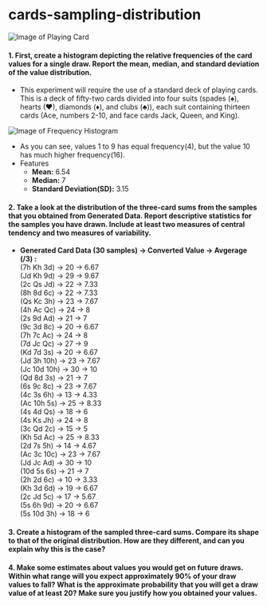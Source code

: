 # cards-sampling-distribution

![Image of Playing Card](https://raw.githubusercontent.com/deep-diver/cards-sampling-distribution/master/playing-cards.png)

#### 1. First, create a histogram depicting the relative frequencies of the card values for a single draw. Report the mean, median, and standard deviation of the value distribution.

* This experiment will require the use of a standard deck of playing cards. This is a deck of fifty-two cards divided into four suits (spades (♠), hearts (♥), diamonds (♦), and clubs (♣)), each suit containing thirteen cards (Ace, numbers 2-10, and face cards Jack, Queen, and King).

![Image of Frequency Histogram](https://raw.githubusercontent.com/deep-diver/cards-sampling-distribution/master/freq_hist.png)

* As you can see, values 1 to 9 has equal frequency(4), but the value 10 has much higher frequency(16).
* Features
  * **Mean:** 6.54  
  * **Median:** 7
  * **Standard Deviation(SD):** 3.15

#### 2. Take a look at the distribution of the three-card sums from the samples that you obtained from Generated Data. Report descriptive statistics for the samples you have drawn. Include at least two measures of central tendency and two measures of variability.

* **Generated Card Data (30 samples) -> Converted Value -> Avgerage (/3) :**  
(7h Kh 3d) -> 20 -> 6.67  
(Jd Kh 9d) -> 29 -> 9.67  
(2c Qs Jd) -> 22 -> 7.33  
(8h 8d 6c) -> 22 -> 7.33  
(Qs Kc 3h) -> 23 -> 7.67  
(4h Ac Qc) -> 24 -> 8  
(2s 9d Ad) -> 21 -> 7  
(9c 3d 8c) -> 20 -> 6.67  
(7h 7c Ac) -> 24 -> 8  
(7d Jc Qc) -> 27 -> 9  
(Kd 7d 3s) -> 20 -> 6.67  
(Jd 3h 10h) -> 23 -> 7.67  
(Jc 10d 10h) -> 30 -> 10  
(Qd 8d 3s) -> 21 -> 7  
(6s 9c 8c) -> 23 -> 7.67  
(4c 3s 6h) -> 13 -> 4.33  
(Ac 10h 5s) -> 25 -> 8.33  
(4s 4d Qs) -> 18 -> 6  
(4s Ks Jh) -> 24 -> 8  
(3c Qd 2c) -> 15 -> 5  
(Kh 5d Ac) -> 25 -> 8.33  
(2d 7s 5h) -> 14 -> 4.67  
(Ac 3c 10c) -> 23 -> 7.67  
(Jd Jc Ad) -> 30 -> 10  
(10d 5s 6s) -> 21 -> 7  
(2h 2d 6c) -> 10 -> 3.33  
(Kh 3d 6d) -> 19 -> 6.67  
(2c Jd 5c) -> 17 -> 5.67  
(5s 6h 9d) -> 20 -> 6.67  
(5s 10d 3h) -> 18 -> 6 


#### 3. Create a histogram of the sampled three-card sums. Compare its shape to that of the original distribution. How are they different, and can you explain why this is the case?

#### 4. Make some estimates about values you would get on future draws. Within what range will you expect approximately 90% of your draw values to fall? What is the approximate probability that you will get a draw value of at least 20? Make sure you justify how you obtained your values.
